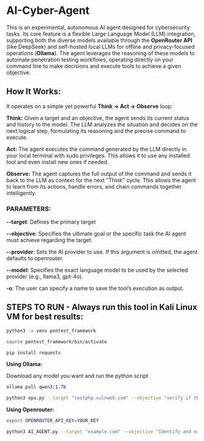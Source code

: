 # AI-Cyber-Agent

This is an experimental, autonomous AI agent designed for cybersecurity tasks. Its core feature is a flexible Large Language Model (LLM) integration, supporting both the diverse models available through the **OpenRouter API** (like DeepSeek) and self-hosted local LLMs for offline and privacy-focused operations (**Ollama**). The agent leverages the reasoning of these models to automate penetration testing workflows, operating directly on your command line to make decisions and execute tools to achieve a given objective.

## How It Works:

It operates on a simple yet powerful **Think → Act → Observe** loop:

**Think:** Given a target and an objective, the agent sends its current status and history to the model. The LLM analyzes the situation and decides on the next logical step, formulating its reasoning and the precise command to execute.  

**Act:** The agent executes the command generated by the LLM directly in your local terminal with sudo privileges. This allows it to use any installed tool and even install new ones if needed. 

**Observe:** The agent captures the full output of the command and sends it back to the LLM as context for the next "Think" cycle. This allows the agent to learn from its actions, handle errors, and chain commands together intelligently.

### PARAMETERS:

**--target**: Defines the primary target   

**--objective**: Specifies the ultimate goal or the specific task the AI agent must achieve regarding the target.  

**--provider**: Sets the AI provider to use. If this argument is omitted, the agent defaults to openrouter.  

**--model**: Specifies the exact language model to be used by the selected provider (e.g., llama3, gpt-4o).  

**-o**: The user can specify a name to save the tool’s execution as output.  

## STEPS TO RUN - Always run this tool in Kali Linux VM for best results:

```sh
python3 -m venv pentest_framework
```

```sh
source pentest_framework/bin/activate
```

```sh
pip install requests
```
**Using Ollama:**

Download any model you want and run the python script
```sh
ollama pull qwen3:1.7b
```
```sh
python3 opa.py --target "testphp.vulnweb.com" --objective "verify if this host is alive" --provider "ollama" --model "qwen3:1.7b -o host_alive.txt"
```
**Using Openrouter:**
```sh
export OPENROUTER_API_KEY=YOUR_KEY
```
```sh
python3 AI_AGENT.py --target "example.com" --objective "Identify and exploit any reflected XSS" --model "deepseek/deepseek-chat-v3.1 -o xss.txt" 
```
